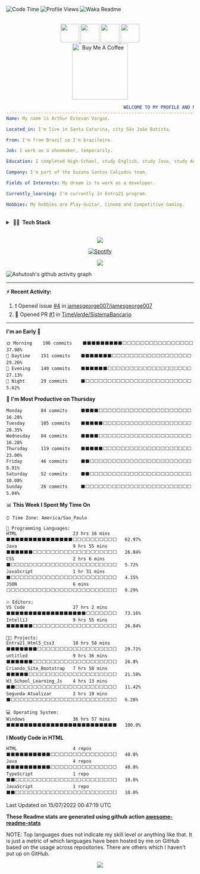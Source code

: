![Code Time](http://img.shields.io/badge/Code%20Time-174%20hrs%2059%20mins-blue) ![Profile Views](http://img.shields.io/badge/Profile%20Views-774-blue) 
![Waka Readme](https://github.com/anmol098/anmol098/workflows/Waka%20Readme/badge.svg)

<p align="center"> 
<br/>
<a href="https://twitter.com/ArthurEstevanV1"> <img width="50px" src="https://user-images.githubusercontent.com/43545812/144034996-602b144a-16e1-41cc-99e7-c6040b20dcaf.png"/> </a>
<a href="https://www.linkedin.com/in/arthur-estevan-vargas-189208223/"><img width="50px" src="https://user-images.githubusercontent.com/43545812/144035037-0f415fc7-9f96-4517-a370-ccc6e78a714b.png" / ></a>
<a href="https://www.instagram.com/arthur.estevan/"> <img width="50px" src="https://user-images.githubusercontent.com/43545812/144035088-0dfb165f-8fe0-4d13-896c-876c29d2b128.png" /> </a>
<a href="https://open.spotify.com/user/12175861551"> <img width="50px" src="https://user-images.githubusercontent.com/43545812/144035120-1ad5169b-91c7-4078-bef9-6a82c733f373.png" /> </a>
<br>
<a href="https://www.buymeacoffee.com/arthurestevan" target="_blank"><img src="https://cdn.buymeacoffee.com/buttons/v2/default-red.png" alt="Buy Me A Coffee" width="150" ></a>
</p>

```yaml
                                            WELCOME TO MY PROFILE AND MY INFORMATION:
-----------------------------------------------------------------------------------------------------------------------------------------------------------------------
Name: My name is Arthur Estevan Vargas.

Located_in: I'm live in Santa Catarina, city São João Batista.

From: I'm from Brazil so I'm brazileiro.

Job: I work as a shoemaker, temporarily.

Education: I completed High-School, study English, study Java, study Angular and study Database.

Company: I'm part of the Suzana Santos Calçados team.

Fields of Interests: My dream is to work as a developer.

Currently_learning: I'm currently in Entra21 program.

Hobbies: My hobbies are Play-Guitar, Cinema and Competitive Gaming.
```

<br />

<details>
<summary><b>&nbsp;👨‍💻 &nbsp;Tech Stack</b></summary>
 
  
### _**Language Beckend**_<!-- Languages Beckend -->
![Java](https://img.shields.io/badge/-Java-red?style=flat&logo=java&logoColor=FFFFFF)&nbsp;
![JavaScript](https://img.shields.io/badge/-JavaScript-F7DF1E?style=flat&logo=javascript&logoColor=000000)&nbsp;
![TypeScript](https://img.shields.io/badge/-TypeScript-3178C6?style=flat&logo=TypeScript&logoColor=FFFFFF)&nbsp;
![HTML](https://img.shields.io/badge/-HTML-E44D26?style=flat&logo=HTML5&logoColor=FFFFFF)&nbsp;
![CSS](https://img.shields.io/badge/-CSS-1B73BA?style=flat&logo=CSS3&logoColor=FFFFFF)&nbsp;
![Markdown](https://img.shields.io/badge/-Markdown-FFFFFF?style=flat&logo=markdown&logoColor=000000)&nbsp;

  
### _**Ambiente de Desenvolvimento Integrado (IDE)**_<!-- IDS -->
![Eclipse](https://img.shields.io/badge/-Eclipse-2D2056?style=flat&logo=eclipse&logoColor=FFFFFF)&nbsp;
![Intelij](https://img.shields.io/badge/-Intelij-black?style=flat&logo=FFFFFF&logoColor=white)&nbsp;
![Visual Studio Code](https://img.shields.io/badge/-Visual%20Studio%20Code-26B1F2?style=flat&logo=visual-studio-code&logoColor=FFFFFF)&nbsp;
  
  
### _**Versions**_<!-- Versions -->
![Git](https://img.shields.io/badge/-Git-F14F32?style=flat&logo=git&logoColor=FFFFFF)&nbsp;
![GitHub](https://img.shields.io/badge/-GitHub-FFFFFF?style=flat&logo=github&logoColor=000000)&nbsp;
 
  
### _**Scrum Methodology**_ <!-- Scrum Methodology -->
![Trello](https://img.shields.io/badge/-Trello-0079BF?style=flat&logo=trello&logoColor=FFFFFF)&nbsp;
  
  
### _**Video Image Editing**_<!-- Video image editing -->
![Photoshop](https://img.shields.io/badge/-Photoshop-001834?style=flat&logo=data:image/png;base64,iVBORw0KGgoAAAANSUhEUgAAAA8AAAAOCAYAAADwikbvAAAACXBIWXMAAAsTAAALEwEAmpwYAAAAAXNSR0IArs4c6QAAAARnQU1BAACxjwv8YQUAAAC8SURBVHgBpZPhDcIgEIVP4n8ZATfoCHUCHaFOYFdwAlfQCawT4Aa6Ad1ANsBH8mIqIYr4ki+lB1feXUFCCAZY4EKZbmAjURicw+96AD2LI6nTap4EBuCBBg0wH5KNJHZa9qAtKKlTmS92wGKyx/MCxmgRLMF+ujCX7Gl/oP0T4xas31ZmbGta79lVx3eTlJG1He06cODOnrs232wbsEhiV9Z8B7vpxD//eaukXqOirapkYReP7GzJmX5djCdVoi8ZNPULBAAAAABJRU5ErkJggg==)&nbsp;
![CorelDraw](https://img.shields.io/badge/-CorelDraw-B2D934?style=flat&logo=data:image/png;base64,iVBORw0KGgoAAAANSUhEUgAAAAsAAAAPCAYAAAAyPTUwAAAACXBIWXMAAAsTAAALEwEAmpwYAAAAAXNSR0IArs4c6QAAAARnQU1BAACxjwv8YQUAAADPSURBVHgBjZLBDcIwEARPCX/cAX7yI1RASkgJdEAp0AF0AFRA6MA8+TkVkA5gLfbIOUKIlUa24/XexUkpuWrgwRbcwRxE3Sw4OrChuQINONJ4YcBHa/DgPG0+yQzsSFMwLSlwrEzIErRgoW14GqJpScy8p8cVJtFzjMYceSBqcuDCllf1fH5TsyYE9n8dJa+4d1BzC840a1vBtBBtcj9KSep4uGOYTEzJE5jKcBtp7VN5NZSSq6PZ86WCqfRVTvK7/qla3p96/4/ZyfD3ZXoBvzEwpRIZkDkAAAAASUVORK5CYII=)&nbsp;

  
### _**System Operational**_<!-- System Operational -->
![Windows](https://img.shields.io/badge/-Windows-007AD4?style=flat&logo=windows&logoColor=FFFFFF)&nbsp; 
</details>
  
<br />

<p align="center">
  <img alig src="https://github-profile-trophy.vercel.app/?username=ArthurEstevan&column=6&rank=SSS,SS,S,AAA,AA,A,B,C"/>
</p>

<div align="center">
  
[![Spotify](https://spotify-github-profile.vercel.app/api/view?uid=12175861551&cover_image=true&theme=default&bar_color=53b14f&bar_color_cover=false)](https://open.spotify.com/user/12175861551)
  
 <img src="https://guilyx.vercel.app/api/top-played">

</div>

<!-- Nothing weird to see here -->
<!--```yaml
section: spotify components info
tutorial_path: ArthurEstevan/ArthurEstevan/how-to.md
original_idea: natemoo-re
improved_by: andyruwruw
note: thanks to both of them!
```-->

![Ashutosh's github activity graph](https://activity-graph.herokuapp.com/graph?username=ArthurEstevan&theme=react-dark)

---

**:zap: Recent Activity:**

<!--START_SECTION:activity-->
1. ❗️ Opened issue [#4](https://github.com/jamesgeorge007/jamesgeorge007/issues/4) in [jamesgeorge007/jamesgeorge007](https://github.com/jamesgeorge007/jamesgeorge007)
2. 💪 Opened PR [#1](https://github.com/TimeVerde/SistemaBancario/pull/1) in [TimeVerde/SistemaBancario](https://github.com/TimeVerde/SistemaBancario)
<!--END_SECTION:activity-->

---

<!--START_SECTION:waka-->

**I'm an Early 🐤** 

```text
🌞 Morning    196 commits    ⬛⬛⬛⬛⬛⬛⬛⬛⬛⬜⬜⬜⬜⬜⬜⬜⬜⬜⬜⬜⬜⬜⬜⬜⬜   37.98% 
🌆 Daytime    151 commits    ⬛⬛⬛⬛⬛⬛⬛⬜⬜⬜⬜⬜⬜⬜⬜⬜⬜⬜⬜⬜⬜⬜⬜⬜⬜   29.26% 
🌃 Evening    140 commits    ⬛⬛⬛⬛⬛⬛⬜⬜⬜⬜⬜⬜⬜⬜⬜⬜⬜⬜⬜⬜⬜⬜⬜⬜⬜   27.13% 
🌙 Night      29 commits     ⬛⬜⬜⬜⬜⬜⬜⬜⬜⬜⬜⬜⬜⬜⬜⬜⬜⬜⬜⬜⬜⬜⬜⬜⬜   5.62%

```
📅 **I'm Most Productive on Thursday** 

```text
Monday       84 commits     ⬛⬛⬛⬛⬜⬜⬜⬜⬜⬜⬜⬜⬜⬜⬜⬜⬜⬜⬜⬜⬜⬜⬜⬜⬜   16.28% 
Tuesday      105 commits    ⬛⬛⬛⬛⬛⬜⬜⬜⬜⬜⬜⬜⬜⬜⬜⬜⬜⬜⬜⬜⬜⬜⬜⬜⬜   20.35% 
Wednesday    84 commits     ⬛⬛⬛⬛⬜⬜⬜⬜⬜⬜⬜⬜⬜⬜⬜⬜⬜⬜⬜⬜⬜⬜⬜⬜⬜   16.28% 
Thursday     119 commits    ⬛⬛⬛⬛⬛⬜⬜⬜⬜⬜⬜⬜⬜⬜⬜⬜⬜⬜⬜⬜⬜⬜⬜⬜⬜   23.06% 
Friday       46 commits     ⬛⬛⬜⬜⬜⬜⬜⬜⬜⬜⬜⬜⬜⬜⬜⬜⬜⬜⬜⬜⬜⬜⬜⬜⬜   8.91% 
Saturday     52 commits     ⬛⬛⬜⬜⬜⬜⬜⬜⬜⬜⬜⬜⬜⬜⬜⬜⬜⬜⬜⬜⬜⬜⬜⬜⬜   10.08% 
Sunday       26 commits     ⬛⬜⬜⬜⬜⬜⬜⬜⬜⬜⬜⬜⬜⬜⬜⬜⬜⬜⬜⬜⬜⬜⬜⬜⬜   5.04%

```


📊 **This Week I Spent My Time On** 

```text
⌚︎ Time Zone: America/Sao_Paulo

💬 Programming Languages: 
HTML                     23 hrs 16 mins      ⬛⬛⬛⬛⬛⬛⬛⬛⬛⬛⬛⬛⬛⬛⬛⬜⬜⬜⬜⬜⬜⬜⬜⬜⬜   62.97% 
Java                     9 hrs 55 mins       ⬛⬛⬛⬛⬛⬛⬜⬜⬜⬜⬜⬜⬜⬜⬜⬜⬜⬜⬜⬜⬜⬜⬜⬜⬜   26.84% 
CSS                      2 hrs 6 mins        ⬛⬜⬜⬜⬜⬜⬜⬜⬜⬜⬜⬜⬜⬜⬜⬜⬜⬜⬜⬜⬜⬜⬜⬜⬜   5.72% 
JavaScript               1 hr 31 mins        ⬛⬜⬜⬜⬜⬜⬜⬜⬜⬜⬜⬜⬜⬜⬜⬜⬜⬜⬜⬜⬜⬜⬜⬜⬜   4.15% 
JSON                     6 mins              ⬜⬜⬜⬜⬜⬜⬜⬜⬜⬜⬜⬜⬜⬜⬜⬜⬜⬜⬜⬜⬜⬜⬜⬜⬜   0.29%

🔥 Editors: 
VS Code                  27 hrs 2 mins       ⬛⬛⬛⬛⬛⬛⬛⬛⬛⬛⬛⬛⬛⬛⬛⬛⬛⬛⬜⬜⬜⬜⬜⬜⬜   73.16% 
IntelliJ                 9 hrs 55 mins       ⬛⬛⬛⬛⬛⬛⬜⬜⬜⬜⬜⬜⬜⬜⬜⬜⬜⬜⬜⬜⬜⬜⬜⬜⬜   26.84%

🐱‍💻 Projects: 
Entra21_Html5_Css3       10 hrs 58 mins      ⬛⬛⬛⬛⬛⬛⬛⬜⬜⬜⬜⬜⬜⬜⬜⬜⬜⬜⬜⬜⬜⬜⬜⬜⬜   29.71% 
untitled                 9 hrs 36 mins       ⬛⬛⬛⬛⬛⬛⬜⬜⬜⬜⬜⬜⬜⬜⬜⬜⬜⬜⬜⬜⬜⬜⬜⬜⬜   26.0% 
Criando_Site_Bootstrap   7 hrs 58 mins       ⬛⬛⬛⬛⬛⬜⬜⬜⬜⬜⬜⬜⬜⬜⬜⬜⬜⬜⬜⬜⬜⬜⬜⬜⬜   21.58% 
W3_School_Learning_Js    4 hrs 13 mins       ⬛⬛⬜⬜⬜⬜⬜⬜⬜⬜⬜⬜⬜⬜⬜⬜⬜⬜⬜⬜⬜⬜⬜⬜⬜   11.42% 
Segunda Atualizar        2 hrs 19 mins       ⬛⬜⬜⬜⬜⬜⬜⬜⬜⬜⬜⬜⬜⬜⬜⬜⬜⬜⬜⬜⬜⬜⬜⬜⬜   6.28%

💻 Operating System: 
Windows                  36 hrs 57 mins      ⬛⬛⬛⬛⬛⬛⬛⬛⬛⬛⬛⬛⬛⬛⬛⬛⬛⬛⬛⬛⬛⬛⬛⬛⬛   100.0%

```

**I Mostly Code in HTML** 

```text
HTML                     4 repos             ⬛⬛⬛⬛⬛⬛⬛⬛⬛⬛⬜⬜⬜⬜⬜⬜⬜⬜⬜⬜⬜⬜⬜⬜⬜   40.0% 
Java                     4 repos             ⬛⬛⬛⬛⬛⬛⬛⬛⬛⬛⬜⬜⬜⬜⬜⬜⬜⬜⬜⬜⬜⬜⬜⬜⬜   40.0% 
TypeScript               1 repo              ⬛⬛⬜⬜⬜⬜⬜⬜⬜⬜⬜⬜⬜⬜⬜⬜⬜⬜⬜⬜⬜⬜⬜⬜⬜   10.0% 
JavaScript               1 repo              ⬛⬛⬜⬜⬜⬜⬜⬜⬜⬜⬜⬜⬜⬜⬜⬜⬜⬜⬜⬜⬜⬜⬜⬜⬜   10.0%

```



 Last Updated on 15/07/2022 00:47:19 UTC
<!--END_SECTION:waka-->


<!--How about doing-->
**These Readme stats are generated using github action [awesome-readme-stats](https://github.com/anmol098/waka-readme-stats)**

NOTE: Top languages does not indicate my skill level or anything like that. It is just a metric of which languages have been hosted by me on GitHub based on the usage across repositories. There are others which I haven't put up on GitHub.

<p align="center">
  <img src="https://capsule-render.vercel.app/api?type=waving&color=gradient&height=60&section=footer"/>
</p>
